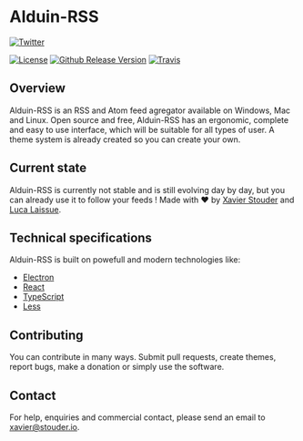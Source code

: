 # Alduin-RSS
[![Twitter](https://img.shields.io/twitter/follow/Xstoudi.svg?style=social&label=Follow%20@Xstoudi)](https://twitter.com/Xstoudi)

[![License](https://img.shields.io/badge/license-MIT-blue.svg?style=flat-square)](https://github.com/Xstoudi/alduin-rss/blob/master/LICENSE) [![Github Release Version](https://img.shields.io/github/release/Xstoudi/rss-feed.svg?style=flat-square)](https://github.com/Xstoudi/rss-feed/release) [![Travis](https://img.shields.io/travis/Xstoudi/alduin-rss.svg?style=flat-square)](https://travis-ci.org/Xstoudi/alduin-rss)

## Overview
Alduin-RSS is an RSS and Atom feed agregator available on Windows, Mac and Linux.
Open source and free, Alduin-RSS has an ergonomic, complete and easy to use interface, which will be suitable for all types of user.
A theme system is already created so you can create your own.

## Current state
Alduin-RSS is currently not stable and is still evolving day by day, but you can already use it to follow your feeds !
Made with :heart: by [Xavier Stouder](https://github.com/Xstoudi) and [Luca Laissue](https://github.com/lucalaissue).

## Technical specifications
Alduin-RSS is built on powefull and modern technologies like:
* [Electron](http://electron.atom.io/)
* [React](https://facebook.github.io/react/)
* [TypeScript](https://www.typescriptlang.org/)
* [Less](http://lesscss.org/)

## Contributing
You can contribute in many ways. 
Submit pull requests, create themes, report bugs, make a donation or simply use the software.

## Contact
For help, enquiries and commercial contact, please send an email to [xavier@stouder.io](mailto://xavier@stouder.io).